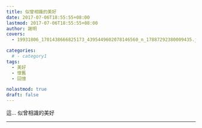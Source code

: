 ```yaml
---
title: 似曾相識的美好
date: 2017-07-06T18:55:55+08:00
lastmod: 2017-07-06T18:55:55+08:00
author: 謝明
covers:
  - 19931806_1701438666825173_4395449602078146560_n_17887292380009435.jpg

categories:
  # - category1
tags:
  - 美好
  - 懷舊
  - 回憶

nolastmod: true
draft: false
---
```


這…
似曾相識的美好

<!--more-->
___